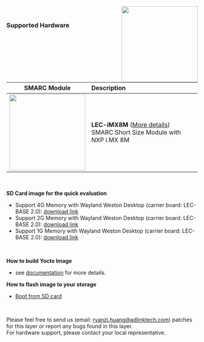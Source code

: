 <img src="https://www.linaro.org/assets/images/projects/yocto-project.png" width="200" align="right">
<br>

### Supported Hardware


|                       SMARC Module                       | Description                                                  |
| :------------------------------------------------------: | :----------------------------------------------------------- |
| <img src="https://cdn.adlinktech.com/webupd/products/images/1752/LEC-iMX8M-F_(1)_web.jpg" width="200"/> | **LEC-iMX8M** ([More details](https://www.adlinktech.com/Products/Computer_on_Modules/SMARC/LEC-iMX8M?lang=en))  <br />     SMARC Short Size Module with NXP i.MX 8M<br /> |

<br />


**SD Card image for the quick evaluation**

* Support 4G Memory with Wayland Weston Desktop (carrier board: LEC-BASE 2.0): [download link](https://hq0epm0west0us0storage.blob.core.windows.net/public/SMARC/LEC-iMX8M/core-image-weston-lec-imx8m_4G.zip)
* Support 2G Memory with Wayland Weston Desktop (carrier board: LEC-BASE 2.0): [download link](https://hq0epm0west0us0storage.blob.core.windows.net/public/SMARC/LEC-iMX8M/core-image-weston-lec-imx8m_2G.zip)
* Support 1G Memory with Wayland Weston Desktop (carrier board: LEC-BASE 2.0): [download link](https://hq0epm0west0us0storage.blob.core.windows.net/public/SMARC/LEC-iMX8M/core-image-weston-lec-imx8m_1G.zip)

<br />

**How to build Yocto Image**

* see [documentation](https://github.com/ADLINK/meta-adlink-nxp/wiki/01.-Build-Yocto-Image) for more details.

**How to flash image to your storage**

* [Boot from SD card](https://github.com/ADLINK/meta-adlink-nxp/wiki/03.-How-to-install-Yocto-Image-into-SD-Card)

 

<br>
 

Please feel free to send us (email: ryanzj.huang@adlinktech.com) patches for this layer or report any bugs found in this layer. 
<br> For hardware support, please contact your local representative.
